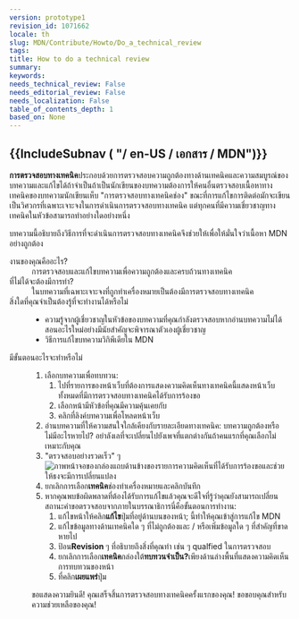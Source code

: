 ```yaml
---
version: prototype1
revision_id: 1071662
locale: th
slug: MDN/Contribute/Howto/Do_a_technical_review
tags: 
title: How to do a technical review
summary: 
keywords: 
needs_technical_review: False
needs_editorial_review: False
needs_localization: False
table_of_contents_depth: 1
based_on: None
---
```

<h2><font><font><font><font>{{IncludeSubnav ( "/ en-US / เอกสาร / MDN")}}</font></font></font></font></h2>

<p class="summary"><strong><font><font><font><font>การตรวจสอบทางเทคนิค</font></font></font></font></strong><font><font><font><font>ประกอบด้วยการตรวจสอบความถูกต้องทางด้านเทคนิคและความสมบูรณ์ของบทความและแก้ไขได้ถ้าจำเป็น</font></font></font><font><font><font>ถ้าเป็นนักเขียนของบทความต้องการให้คนอื่นตรวจสอบเนื้อหาทางเทคนิคของบทความนักเขียนเห็บ "การตรวจสอบทางเทคนิคช่อง" ขณะที่การแก้ไข</font></font></font><font><font><font>การติดต่อมักจะเขียนเป็นวิศวกรที่เฉพาะเจาะจงในการดำเนินการตรวจสอบทางเทคนิค แต่ทุกคนที่มีความเชี่ยวชาญทางเทคนิคในหัวข้อสามารถทำอย่างใดอย่างหนึ่ง</font></font></font></font></p>

<p><span class="seoSummary"><font><font><font><font>บทความนี้อธิบายถึงวิธีการที่จะดำเนินการตรวจสอบทางเทคนิคจึงช่วยให้เพื่อให้มั่นใจว่าเนื้อหา MDN อย่างถูกต้อง</font></font></font></font></span></p>

<dl>
 <dt><font><font><font><font>งานของคุณคืออะไร?</font></font></font></font></dt>
 <dd><font><font><font><font>การตรวจสอบและแก้ไขบทความเพื่อความถูกต้องและครบถ้วนทางเทคนิค</font></font></font></font></dd>
 <dt><font><font><font><font>ที่ไม่ได้จะต้องมีการทำ?</font></font></font></font></dt>
 <dd><font><font><font><font>ในบทความที่เฉพาะเจาะจงที่ถูกทำเครื่องหมายเป็นต้องมี</font></font></font><font><font><font>การตรวจสอบทางเทคนิค</font></font></font></font></dd>
 <dt><font><font><font><font>สิ่งใดที่คุณจำเป็นต้องรู้ที่จะทำงานได้หรือไม่</font></font></font></font></dt>
 <dd>
 <ul>
  <li><font><font><font><font>ความรู้จากผู้เชี่ยวชาญในหัวข้อของบทความที่คุณกำลังตรวจสอบ</font></font></font><font><font><font>หากอ่านบทความไม่ได้สอนอะไรใหม่อย่างมีนัยสำคัญจะพิจารณาตัวเองผู้เชี่ยวชาญ</font></font></font></font></li>
  <li><font><font><font><font>วิธีการแก้ไขบทความวิกิพีเดียใน MDN</font></font></font></font></li>
 </ul>
 </dd>
 <dt><font><font><font><font>มีขั้นตอนอะไรจะทำหรือไม่</font></font></font></font></dt>
 <dd>
 <ol>
  <li><font><font><font><font>เลือกบทความเพื่อทบทวน:</font></font></font></font>
   <ol>
    <li><font><font><font><font>ไปที่รายการของหน้าเว็บที่ต้องการ</font></font></font><font><font><font>แสดงความคิดเห็นทางเทคนิค</font></font></font><font><font><font>นี้แสดงหน้าเว็บทั้งหมดที่มีการตรวจสอบทางเทคนิคได้รับการร้องขอ</font></font></font></font></li>
    <li><font><font><font><font>เลือกหน้ามีหัวข้อที่คุณมีความคุ้นเคยกับ</font></font></font></font></li>
    <li><font><font><font><font>คลิกที่ลิงค์บทความเพื่อโหลดหน้าเว็บ</font></font></font></font></li>
   </ol>
  </li>
  <li><a id="core-steps" name="core-steps"></a><font><font><font><font>อ่านบทความที่ให้ความสนใจใกล้เคียงกับรายละเอียดทางเทคนิค: บทความถูกต้องหรือไม่</font></font></font><font><font><font>มีอะไรหายไป? </font></font></font><font><font><font>อย่าลังเลที่จะเปลี่ยนไปยังเพจที่แตกต่างกันถ้าคนแรกที่คุณเลือกไม่เหมาะกับคุณ</font></font></font></font></li>
  <li><font><font><font><font>"ตรวจสอบอย่างรวดเร็ว" </font></font></font><font><font><font>ๆ</font></font></font></font><br />
   <img alt="ภาพหน้าจอของกล่องแถบด้านข้างของรายการความคิดเห็นที่ได้รับการร้องขอและช่วยให้ธงจะมีการเปลี่ยนแปลง" src="https://mdn.mozillademos.org/files/13016/SidebarTechReviewRequested.png" /></li>
  <li><font><font><font><font>ยกเลิกการเลือก</font></font></font></font><strong><font><font><font><font>เทคนิค</font></font></font></font></strong><font><font><font><font>ช่องทำเครื่องหมายและคลิก</font></font></font><font><font><font>บันทึก</font></font></font></font></li>
  <li><font><font><font><font>หากคุณพบข้อผิดพลาดที่ต้องได้รับการแก้ไขแล้วคุณจะดีใจที่รู้ว่าคุณยังสามารถเปลี่ยนสถานะคำขอตรวจสอบจากภายในบรรณาธิการ</font></font></font><font><font><font>นี่คือขั้นตอนการทำงาน:</font></font></font></font>
   <ol>
    <li><font><font><font><font>แก้ไขหน้าให้คลิก</font></font></font></font><strong><font><font><font><font>แก้ไข</font></font></font></font></strong><font><font><font><font>ปุ่มที่อยู่ด้านบนของหน้า; </font></font></font><font><font><font>นี้ทำให้คุณเข้าสู่</font></font></font><font><font><font>การแก้ไข MDN</font></font></font></font></li>
    <li><font><font><font><font>แก้ไขข้อมูลทางด้านเทคนิคใด ๆ ที่ไม่ถูกต้องและ / หรือเพิ่มข้อมูลใด ๆ ที่สำคัญที่ขาดหายไป</font></font></font></font></li>
    <li><font><font><font><font>ป้อน</font></font></font></font><strong><font><font><font><font>Revision </font></font></font></font></strong><font><font><font><font>ๆ ที่อธิบายถึงสิ่งที่คุณทำ เช่น </font></font></font></font><font><font><font><font>ๆ </font></font></font><font><font><font>qualfied ในการตรวจสอบ</font></font></font></font></li>
    <li><font><font><font><font>ยกเลิกการเลือก</font></font></font><strong><font><font><font>เทคนิค</font></font></font></strong><font><font><font>กล่องใต้</font></font></font><strong><font><font><font>ทบทวนจำเป็น?</font></font></font></strong><font><font><font>เพียงด้านล่างพื้นที่แสดงความคิดเห็นการทบทวนของหน้า</font></font></font></font><em> </em></li>
    <li><font><font><font><font>ที่คลิก</font></font></font></font><strong><font><font><font><font>เผยแพร่</font></font></font></font></strong><font><font><font><font>ปุ่ม</font></font></font></font></li>
   </ol>
  </li>
 </ol>

 <p><font><font><font><font>ขอแสดงความยินดี! </font></font></font><font><font><font>คุณเสร็จสิ้นการตรวจสอบทางเทคนิคครั้งแรกของคุณ! </font></font></font><font><font><font>ขอขอบคุณสำหรับความช่วยเหลือของคุณ!</font></font></font></font></p>
 </dd>
</dl>

